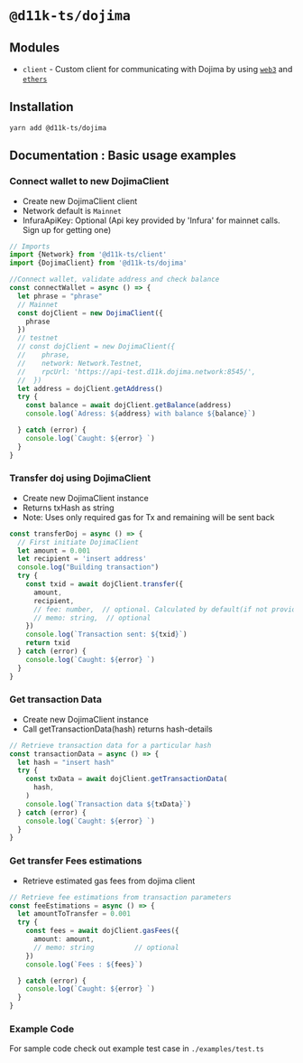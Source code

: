 # `@d11k-ts/dojima`

## Modules

- `client` - Custom client for communicating with Dojima by using [`web3`](https://github.com/ethereum/web3.js) and [`ethers`](https://github.com/ethers-io/ethers.js)

## Installation

```
yarn add @d11k-ts/dojima
```

## Documentation : Basic usage examples

### Connect wallet to new DojimaClient

- Create new DojimaClient client
- Network default is `Mainnet`
- InfuraApiKey: Optional (Api key provided by 'Infura' for mainnet calls. Sign up for getting one)

```ts
// Imports
import {Network} from '@d11k-ts/client'
import {DojimaClient} from '@d11k-ts/dojima'

//Connect wallet, validate address and check balance 
const connectWallet = async () => {
  let phrase = "phrase"
  // Mainnet
  const dojClient = new DojimaClient({
    phrase
  })
  // testnet
  // const dojClient = new DojimaClient({ 
  //    phrase, 
  //    network: Network.Testnet,
  //    rpcUrl: 'https://api-test.d11k.dojima.network:8545/',
  //  })
  let address = dojClient.getAddress()
  try {
    const balance = await dojClient.getBalance(address)
    console.log(`Adress: ${address} with balance ${balance}`)

  } catch (error) {
    console.log(`Caught: ${error} `)
  }
}
```

### Transfer doj using DojimaClient

- Create new DojimaClient instance
- Returns txHash as string
- Note: Uses only required gas for Tx and remaining will be sent back

```ts
const transferDoj = async () => {
  // First initiate DojimaClient
  let amount = 0.001
  let recipient = 'insert address'
  console.log("Building transaction")
  try {
    const txid = await dojClient.transfer({
      amount,
      recipient,
      // fee: number,  // optional. Calculated by default(if not provided) based on input amount.
      // memo: string,  // optional
    })
    console.log(`Transaction sent: ${txid}`)
    return txid
  } catch (error) {
    console.log(`Caught: ${error} `)
  }
}
```

### Get transaction Data

- Create new DojimaClient instance
- Call getTransactionData(hash) returns hash-details

```ts
// Retrieve transaction data for a particular hash
const transactionData = async () => {
  let hash = "insert hash"
  try {
    const txData = await dojClient.getTransactionData(
      hash,
    )
    console.log(`Transaction data ${txData}`)
  } catch (error) {
    console.log(`Caught: ${error} `)
  }
}
```

### Get transfer Fees estimations

- Retrieve estimated gas fees from dojima client

```ts
// Retrieve fee estimations from transaction parameters
const feeEstimations = async () => {
  let amountToTransfer = 0.001
  try {
    const fees = await dojClient.gasFees({
      amount: amount,
      // memo: string          // optional
    })
    console.log(`Fees : ${fees}`)

  } catch (error) {
    console.log(`Caught: ${error} `)
  }
}
```

### Example Code

For sample code check out example test case in `./examples/test.ts`